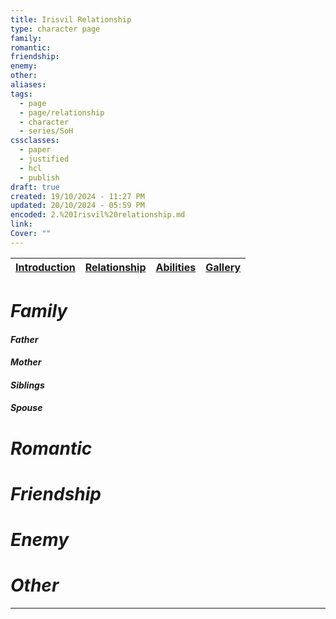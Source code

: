 ```yaml
---
title: Irisvil Relationship
type: character page
family: 
romantic: 
friendship: 
enemy: 
other: 
aliases: 
tags:
  - page
  - page/relationship
  - character
  - series/SoH
cssclasses:
  - paper
  - justified
  - hcl
  - publish
draft: true
created: 19/10/2024 - 11:27 PM
updated: 20/10/2024 - 05:59 PM
encoded: 2.%20Irisvil%20relationship.md
link: 
Cover: ""
---
```


| [Introduction]() | [Relationship]() | [Abilities]() | [Gallery]()|
|---|---|---|---|

# *Family*

#### *Father*

#### *Mother*

#### *Siblings*

#### *Spouse*

# *Romantic*

# *Friendship*

# *Enemy*

# *Other*



---